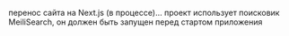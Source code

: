 перенос сайта на Next.js (в процессе)... проект использует поисковик MeiliSearch, он должен быть
запущен перед стартом приложения
